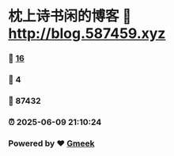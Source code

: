 # 枕上诗书闲的博客 :link: http://blog.587459.xyz 
### :page_facing_up: [16](http://blog.587459.xyz/tag.html) 
### :speech_balloon: 4 
### :hibiscus: 87432 
### :alarm_clock: 2025-06-09 21:10:24 
### Powered by :heart: [Gmeek](https://github.com/Meekdai/Gmeek)
